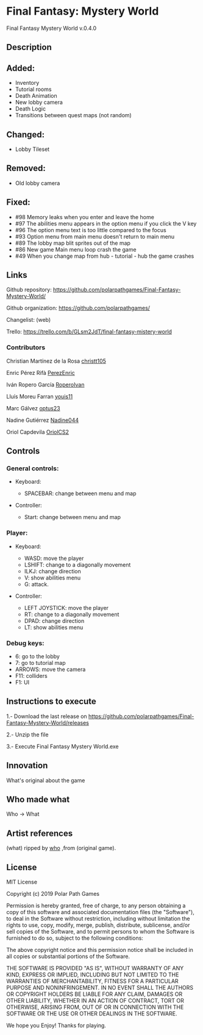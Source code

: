 ﻿# Final Fantasy: Mystery World

Final Fantasy Mystery World v.0.4.0

## Description

Added: 
--------

- Inventory
- Tutorial rooms
- Death Animation
- New lobby camera
- Death Logic
- Transitions between quest maps (not random)

Changed:
--------

- Lobby Tileset

Removed: 
--------

- Old lobby camera

Fixed: 
--------

- #98 Memory leaks when you enter and leave the home
- #97 The abilities menu appears in the option menu if you click the V key
- #96 The option menu text is too little compared to the focus
- #93 Option menu from main menu doesn't return to main menu
- #89 The lobby map blit sprites out of the map
- #86 New game Main menu loop crash the game
- #49 When you change map from hub - tutorial - hub the game crashes

## Links

Github repository: https://github.com/polarpathgames/Final-Fantasy-Mystery-World/

Github organization: https://github.com/polarpathgames/

Changelist: (web)

Trello: https://trello.com/b/GLsm2JdT/final-fantasy-mistery-world

### Contributors

Christian Martínez de la Rosa [christt105](https://github.com/christt105)

Enric Pérez Rifà [PerezEnric](https://github.com/PerezEnric)

Iván Ropero García [RoperoIvan](https://github.com/RoperoIvan)

Lluís Moreu Farran [youis11](https://github.com/youis11)

Marc Gálvez [optus23](https://github.com/optus23)

Nadine Gutiérrez [Nadine044](https://github.com/Nadine044)

Oriol Capdevila [OriolCS2](https://github.com/OriolCS2) 

## Controls
### General controls:

- Keyboard:

  - SPACEBAR: change between menu and map

- Controller:

  - Start: change between menu and map

### Player: 

- Keyboard:
  
  - WASD: move the player
  - LSHIFT: change to a diagonally movement
  - ILKJ: change direction
  - V: show abilities menu
  - G: attack.

- Controller:
  
  - LEFT JOYSTICK: move the player
  - RT: change to a diagonally movement
  - DPAD: change direction
  - LT: show abilities menu

### Debug keys:

- 6: go to the lobby
- 7: go to tutorial map
- ARROWS: move the camera
- F11: colliders
- F1: UI

## Instructions to execute

1.- Download the last release on https://github.com/polarpathgames/Final-Fantasy-Mystery-World/releases

2.- Unzip the file

3.- Execute Final Fantasy Mystery World.exe

## Innovation 

What's original about the game

## Who made what

Who -> What

## Artist references

(what) ripped by [who](web) ,from (original game).

## License

MIT License

Copyright (c) 2019 Polar Path Games

Permission is hereby granted, free of charge, to any person obtaining a copy
of this software and associated documentation files (the "Software"), to deal
in the Software without restriction, including without limitation the rights
to use, copy, modify, merge, publish, distribute, sublicense, and/or sell
copies of the Software, and to permit persons to whom the Software is
furnished to do so, subject to the following conditions:

The above copyright notice and this permission notice shall be included in all
copies or substantial portions of the Software.

THE SOFTWARE IS PROVIDED "AS IS", WITHOUT WARRANTY OF ANY KIND, EXPRESS OR
IMPLIED, INCLUDING BUT NOT LIMITED TO THE WARRANTIES OF MERCHANTABILITY,
FITNESS FOR A PARTICULAR PURPOSE AND NONINFRINGEMENT. IN NO EVENT SHALL THE
AUTHORS OR COPYRIGHT HOLDERS BE LIABLE FOR ANY CLAIM, DAMAGES OR OTHER
LIABILITY, WHETHER IN AN ACTION OF CONTRACT, TORT OR OTHERWISE, ARISING FROM,
OUT OF OR IN CONNECTION WITH THE SOFTWARE OR THE USE OR OTHER DEALINGS IN THE
SOFTWARE.

We hope you Enjoy! Thanks for playing.
